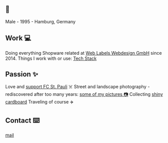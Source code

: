 ## 🦝
Male - 1995 - Hamburg, Germany

## Work 💻
Doing everything Shopware related at [Web Labels Webdesign GmbH](https://www.web-labels.de) since 2014.
Things I work with or use: [Tech Stack](https://stackshare.io/lennartalbrecht/personal#stack)

## Passion ✨
Love and [support FC St. Pauli](http://www.gurkentruppe-svus.de) ☠️
Street and landscape photography - rediscovered after too many years: [some of my pictures 📷](https://500px.com/p/LennartAlbrecht?view=photos)
Collecting [shiny cardboard](https://collection.lennartalbrecht.de)
Traveling of course ✈️

## Contact ⌨️
[mail](mailto:moin@lennartalbrecht.de)